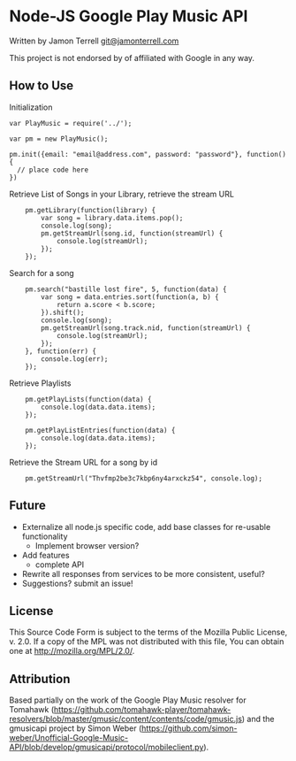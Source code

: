 Node-JS Google Play Music API
====

Written by Jamon Terrell <git@jamonterrell.com>

This project is not endorsed by of affiliated with Google in any way.

How to Use
----

Initialization
```
var PlayMusic = require('../');

var pm = new PlayMusic();

pm.init({email: "email@address.com", password: "password"}, function() {
  // place code here
})
```

Retrieve List of Songs in your Library, retrieve the stream URL
```
    pm.getLibrary(function(library) {
        var song = library.data.items.pop();
        console.log(song);
        pm.getStreamUrl(song.id, function(streamUrl) {
            console.log(streamUrl);
        });
    });
```

Search for a song
```
    pm.search("bastille lost fire", 5, function(data) {
        var song = data.entries.sort(function(a, b) {
            return a.score < b.score;
        }).shift();
        console.log(song);
        pm.getStreamUrl(song.track.nid, function(streamUrl) {
            console.log(streamUrl);
        });
    }, function(err) {
        console.log(err);
    });
```

Retrieve Playlists
```
    pm.getPlayLists(function(data) {
        console.log(data.data.items);
    });

    pm.getPlayListEntries(function(data) {
        console.log(data.data.items);
    });
```

Retrieve the Stream URL for a song by id
```
    pm.getStreamUrl("Thvfmp2be3c7kbp6ny4arxckz54", console.log);
```

Future
----
* Externalize all node.js specific code, add base classes for re-usable functionality
  * Implement browser version?
* Add features
  * complete API
* Rewrite all responses from services to be more consistent, useful?
* Suggestions?  submit an issue!


License
----
This Source Code Form is subject to the terms of the Mozilla Public
License, v. 2.0. If a copy of the MPL was not distributed with this
file, You can obtain one at http://mozilla.org/MPL/2.0/.

Attribution
----
Based partially on the work of the Google Play Music resolver for Tomahawk (https://github.com/tomahawk-player/tomahawk-resolvers/blob/master/gmusic/content/contents/code/gmusic.js)
and the gmusicapi project by Simon Weber (https://github.com/simon-weber/Unofficial-Google-Music-API/blob/develop/gmusicapi/protocol/mobileclient.py).

